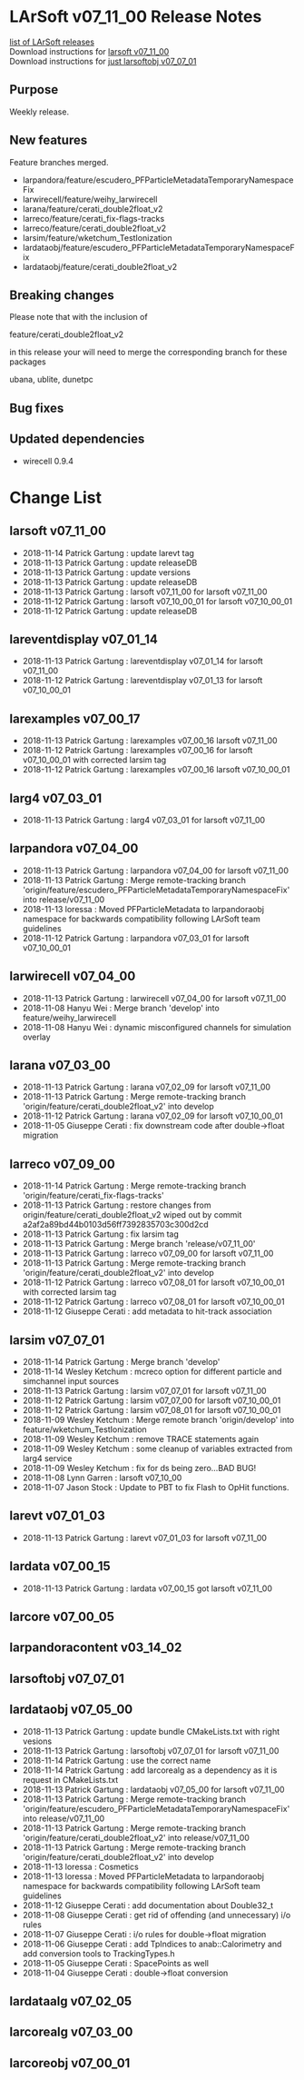 # LArSoft v07_11_00 Release Notes



[list of LArSoft releases](LArSoft_release_list)  
Download instructions for [larsoft v07_11_00](http://scisoft.fnal.gov/scisoft/bundles/larsoft/v07_11_00/larsoft-v07_11_00.html)  
Download instructions for [just larsoftobj v07_07_01](http://scisoft.fnal.gov/scisoft/bundles/larsoftobj/v07_07_01/larsoftobj-v07_07_01.html)

## Purpose

Weekly release.

## New features

Feature branches merged.

-   larpandora/feature/escudero_PFParticleMetadataTemporaryNamespaceFix
-   larwirecell/feature/weihy_larwirecell
-   larana/feature/cerati_double2float_v2
-   larreco/feature/cerati_fix-flags-tracks
-   larreco/feature/cerati_double2float_v2
-   larsim/feature/wketchum_TestIonization
-   lardataobj/feature/escudero_PFParticleMetadataTemporaryNamespaceFix
-   lardataobj/feature/cerati_double2float_v2

## Breaking changes

Please note that with the inclusion of

feature/cerati_double2float_v2

in this release your will need to merge the corresponding branch for these packages

ubana, ublite, dunetpc

## Bug fixes

## Updated dependencies

-   wirecell 0.9.4

# Change List

## larsoft v07_11_00

-   2018-11-14 Patrick Gartung : update larevt tag
-   2018-11-13 Patrick Gartung : update releaseDB
-   2018-11-13 Patrick Gartung : update versions
-   2018-11-13 Patrick Gartung : update releaseDB
-   2018-11-13 Patrick Gartung : larsoft v07_11_00 for larsoft v07_11_00
-   2018-11-12 Patrick Gartung : larsoft v07_10_00_01 for larsoft v07_10_00_01
-   2018-11-12 Patrick Gartung : update releaseDB

## lareventdisplay v07_01_14

-   2018-11-13 Patrick Gartung : lareventdisplay v07_01_14 for larsoft v07_11_00
-   2018-11-12 Patrick Gartung : lareventdisplay v07_01_13 for larsoft v07_10_00_01

## larexamples v07_00_17

-   2018-11-13 Patrick Gartung : larexamples v07_00_16 larsoft v07_11_00
-   2018-11-12 Patrick Gartung : larexamples v07_00_16 for larsoft v07_10_00_01 with corrected larsim tag
-   2018-11-12 Patrick Gartung : larexamples v07_00_16 larsoft v07_10_00_01

## larg4 v07_03_01

-   2018-11-13 Patrick Gartung : larg4 v07_03_01 for larsoft v07_11_00

## larpandora v07_04_00

-   2018-11-13 Patrick Gartung : larpandora v07_04_00 for larsoft v07_11_00
-   2018-11-13 Patrick Gartung : Merge remote-tracking branch 'origin/feature/escudero_PFParticleMetadataTemporaryNamespaceFix' into release/v07_11_00
-   2018-11-13 loressa : Moved PFParticleMetadata to larpandoraobj namespace for backwards compatibility following LArSoft team guidelines
-   2018-11-12 Patrick Gartung : larpandora v07_03_01 for larsoft v07_10_00_01

## larwirecell v07_04_00

-   2018-11-13 Patrick Gartung : larwirecell v07_04_00 for larsoft v07_11_00
-   2018-11-08 Hanyu Wei : Merge branch 'develop' into feature/weihy_larwirecell
-   2018-11-08 Hanyu Wei : dynamic misconfigured channels for simulation overlay

## larana v07_03_00

-   2018-11-13 Patrick Gartung : larana v07_02_09 for larsoft v07_11_00
-   2018-11-13 Patrick Gartung : Merge remote-tracking branch 'origin/feature/cerati_double2float_v2' into develop
-   2018-11-12 Patrick Gartung : larana v07_02_09 for larsoft v07_10_00_01
-   2018-11-05 Giuseppe Cerati : fix downstream code after double-\>float migration

## larreco v07_09_00

-   2018-11-14 Patrick Gartung : Merge remote-tracking branch 'origin/feature/cerati_fix-flags-tracks'
-   2018-11-13 Patrick Gartung : restore changes from origin/feature/cerati_double2float_v2 wiped out by commit a2af2a89bd44b0103d56ff7392835703c300d2cd
-   2018-11-13 Patrick Gartung : fix larsim tag
-   2018-11-13 Patrick Gartung : Merge branch 'release/v07_11_00'
-   2018-11-13 Patrick Gartung : larreco v07_09_00 for larsoft v07_11_00
-   2018-11-13 Patrick Gartung : Merge remote-tracking branch 'origin/feature/cerati_double2float_v2' into develop
-   2018-11-12 Patrick Gartung : larreco v07_08_01 for larsoft v07_10_00_01 with corrected larsim tag
-   2018-11-12 Patrick Gartung : larreco v07_08_01 for larsoft v07_10_00_01
-   2018-11-12 Giuseppe Cerati : add metadata to hit-track association

## larsim v07_07_01

-   2018-11-14 Patrick Gartung : Merge branch 'develop'
-   2018-11-14 Wesley Ketchum : mcreco option for different particle and simchannel input sources
-   2018-11-13 Patrick Gartung : larsim v07_07_01 for larsoft v07_11_00
-   2018-11-12 Patrick Gartung : larsim v07_07_00 for larsoft v07_10_00_01
-   2018-11-12 Patrick Gartung : larsim v07_08_01 for larsoft v07_10_00_01
-   2018-11-09 Wesley Ketchum : Merge remote branch 'origin/develop' into feature/wketchum_TestIonization
-   2018-11-09 Wesley Ketchum : remove TRACE statements again
-   2018-11-09 Wesley Ketchum : some cleanup of variables extracted from larg4 service
-   2018-11-09 Wesley Ketchum : fix for ds being zero…BAD BUG!
-   2018-11-08 Lynn Garren : larsoft v07_10_00
-   2018-11-07 Jason Stock : Update to PBT to fix Flash to OpHit functions.

## larevt v07_01_03

-   2018-11-13 Patrick Gartung : larevt v07_01_03 for larsoft v07_11_00

## lardata v07_00_15

-   2018-11-13 Patrick Gartung : lardata v07_00_15 got larsoft v07_11_00

## larcore v07_00_05

## larpandoracontent v03_14_02

## larsoftobj v07_07_01

## lardataobj v07_05_00

-   2018-11-13 Patrick Gartung : update bundle CMakeLists.txt with right vesions
-   2018-11-13 Patrick Gartung : larsoftobj v07_07_01 for larsoft v07_11_00
-   2018-11-14 Patrick Gartung : use the correct name
-   2018-11-14 Patrick Gartung : add larcorealg as a dependency as it is request in CMakeLists.txt
-   2018-11-13 Patrick Gartung : lardataobj v07_05_00 for larsoft v07_11_00
-   2018-11-13 Patrick Gartung : Merge remote-tracking branch 'origin/feature/escudero_PFParticleMetadataTemporaryNamespaceFix' into release/v07_11_00
-   2018-11-13 Patrick Gartung : Merge remote-tracking branch 'origin/feature/cerati_double2float_v2' into release/v07_11_00
-   2018-11-13 Patrick Gartung : Merge remote-tracking branch 'origin/feature/cerati_double2float_v2' into develop
-   2018-11-13 loressa : Cosmetics
-   2018-11-13 loressa : Moved PFParticleMetadata to larpandoraobj namespace for backwards compatibility following LArSoft team guidelines
-   2018-11-12 Giuseppe Cerati : add documentation about Double32_t
-   2018-11-08 Giuseppe Cerati : get rid of offending (and unnecessary) i/o rules
-   2018-11-07 Giuseppe Cerati : i/o rules for double-\>float migration
-   2018-11-06 Giuseppe Cerati : add TpIndices to anab::Calorimetry and add conversion tools to TrackingTypes.h
-   2018-11-05 Giuseppe Cerati : SpacePoints as well
-   2018-11-04 Giuseppe Cerati : double-\>float conversion

## lardataalg v07_02_05

## larcorealg v07_03_00

## larcoreobj v07_00_01
